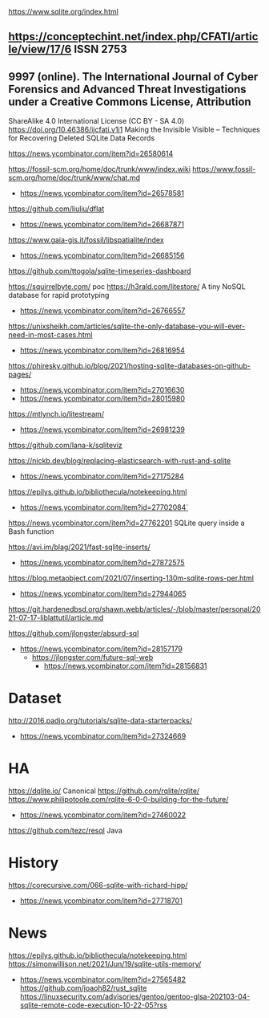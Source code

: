 https://www.sqlite.org/index.html

https://conceptechint.net/index.php/CFATI/article/view/17/6 ISSN 2753
-
9997 (online). The International
Journal of Cyber Forensics and Advanced Threat Investigations under a Creative Commons License, Attribution
-
ShareAlike 4.0 International License (CC BY - SA 4.0) 
https://doi.org/10.46386/ijcfati.v1i1 Making  the  Invisible  Visible
– Techniques  for Recovering Deleted SQLite Data Records

https://news.ycombinator.com/item?id=26580614

https://fossil-scm.org/home/doc/trunk/www/index.wiki
https://www.fossil-scm.org/home/doc/trunk/www/chat.md
* https://news.ycombinator.com/item?id=26578581

https://github.com/liuliu/dflat
* https://news.ycombinator.com/item?id=26687871

https://www.gaia-gis.it/fossil/libspatialite/index
* https://news.ycombinator.com/item?id=26685156

https://github.com/ttogola/sqlite-timeseries-dashboard

https://squirrelbyte.com/ poc
https://h3rald.com/litestore/ A tiny NoSQL database for rapid prototyping
* https://news.ycombinator.com/item?id=26766557

https://unixsheikh.com/articles/sqlite-the-only-database-you-will-ever-need-in-most-cases.html
* https://news.ycombinator.com/item?id=26816954

https://phiresky.github.io/blog/2021/hosting-sqlite-databases-on-github-pages/
* https://news.ycombinator.com/item?id=27016630
* https://news.ycombinator.com/item?id=28015980

https://mtlynch.io/litestream/
* https://news.ycombinator.com/item?id=26981239

https://github.com/lana-k/sqliteviz

https://nickb.dev/blog/replacing-elasticsearch-with-rust-and-sqlite
* https://news.ycombinator.com/item?id=27175284

https://epilys.github.io/bibliothecula/notekeeping.html
* https://news.ycombinator.com/item?id=27702084`

https://news.ycombinator.com/item?id=27762201 SQLite query inside a Bash function

https://avi.im/blag/2021/fast-sqlite-inserts/
* https://news.ycombinator.com/item?id=27872575

https://blog.metaobject.com/2021/07/inserting-130m-sqlite-rows-per.html
* https://news.ycombinator.com/item?id=27944065

https://git.hardenedbsd.org/shawn.webb/articles/-/blob/master/personal/2021-07-17-liblattutil/article.md


https://github.com/jlongster/absurd-sql
* https://news.ycombinator.com/item?id=28157179
  * https://jlongster.com/future-sql-web
    * https://news.ycombinator.com/item?id=28156831 

# Dataset
http://2016.padjo.org/tutorials/sqlite-data-starterpacks/
* https://news.ycombinator.com/item?id=27324669

# HA
https://dqlite.io/ Canonical
https://github.com/rqlite/rqlite/
https://www.philipotoole.com/rqlite-6-0-0-building-for-the-future/
* https://news.ycombinator.com/item?id=27460022

https://github.com/tezc/resql Java

# History
https://corecursive.com/066-sqlite-with-richard-hipp/
* https://news.ycombinator.com/item?id=27718701

# News
https://epilys.github.io/bibliothecula/notekeeping.html
https://simonwillison.net/2021/Jun/19/sqlite-utils-memory/
* https://news.ycombinator.com/item?id=27565482
https://github.com/joaoh82/rust_sqlite
https://linuxsecurity.com/advisories/gentoo/gentoo-glsa-202103-04-sqlite-remote-code-execution-10-22-05?rss

